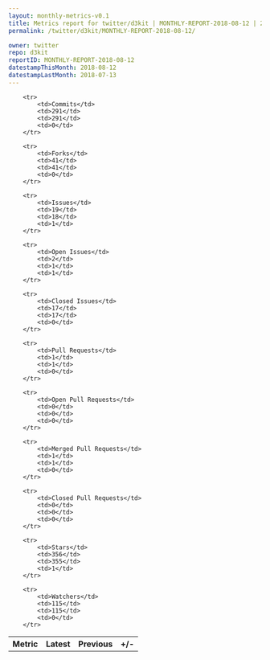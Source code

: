 ```yaml
---
layout: monthly-metrics-v0.1
title: Metrics report for twitter/d3kit | MONTHLY-REPORT-2018-08-12 | 2018-08-12
permalink: /twitter/d3kit/MONTHLY-REPORT-2018-08-12/

owner: twitter
repo: d3kit
reportID: MONTHLY-REPORT-2018-08-12
datestampThisMonth: 2018-08-12
datestampLastMonth: 2018-07-13
---
```



<table style="width: 100%;">
    <tr>
        <th>Metric</th>
        <th>Latest</th>
        <th>Previous</th>
        <th>+/-</th>
    </tr>

        <tr>
            <td>Commits</td>
            <td>291</td>
            <td>291</td>
            <td>0</td>
        </tr>
        
        <tr>
            <td>Forks</td>
            <td>41</td>
            <td>41</td>
            <td>0</td>
        </tr>
        
        <tr>
            <td>Issues</td>
            <td>19</td>
            <td>18</td>
            <td>1</td>
        </tr>
        
        <tr>
            <td>Open Issues</td>
            <td>2</td>
            <td>1</td>
            <td>1</td>
        </tr>
        
        <tr>
            <td>Closed Issues</td>
            <td>17</td>
            <td>17</td>
            <td>0</td>
        </tr>
        
        <tr>
            <td>Pull Requests</td>
            <td>1</td>
            <td>1</td>
            <td>0</td>
        </tr>
        
        <tr>
            <td>Open Pull Requests</td>
            <td>0</td>
            <td>0</td>
            <td>0</td>
        </tr>
        
        <tr>
            <td>Merged Pull Requests</td>
            <td>1</td>
            <td>1</td>
            <td>0</td>
        </tr>
        
        <tr>
            <td>Closed Pull Requests</td>
            <td>0</td>
            <td>0</td>
            <td>0</td>
        </tr>
        
        <tr>
            <td>Stars</td>
            <td>356</td>
            <td>355</td>
            <td>1</td>
        </tr>
        
        <tr>
            <td>Watchers</td>
            <td>115</td>
            <td>115</td>
            <td>0</td>
        </tr>
        
</table>
